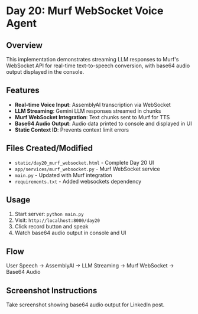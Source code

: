 # Day 20: Murf WebSocket Voice Agent

## Overview
This implementation demonstrates streaming LLM responses to Murf's WebSocket API for real-time text-to-speech conversion, with base64 audio output displayed in the console.

## Features
- **Real-time Voice Input**: AssemblyAI transcription via WebSocket
- **LLM Streaming**: Gemini LLM responses streamed in chunks
- **Murf WebSocket Integration**: Text chunks sent to Murf for TTS
- **Base64 Audio Output**: Audio data printed to console and displayed in UI
- **Static Context ID**: Prevents context limit errors

## Files Created/Modified
- `static/day20_murf_websocket.html` - Complete Day 20 UI
- `app/services/murf_websocket.py` - Murf WebSocket service
- `main.py` - Updated with Murf integration
- `requirements.txt` - Added websockets dependency

## Usage
1. Start server: `python main.py`
2. Visit: `http://localhost:8000/day20`
3. Click record button and speak
4. Watch base64 audio output in console and UI

## Flow
User Speech → AssemblyAI → LLM Streaming → Murf WebSocket → Base64 Audio

## Screenshot Instructions
Take screenshot showing base64 audio output for LinkedIn post.
